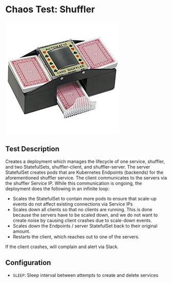 # Chaos Test: Shuffler

![](https://github.com/cilium/chaos-monkeys/raw/master/monkeys/shuffler/.img/shuffler.jpg)

## Test Description

Creates a deployment which manages the lifecycle of one service, shuffler, and 
two StatefulSets, shuffler-client, and shuffler-server. The server StatefulSet
creates pods that are Kubernetes Endpoints (backends) for the aforementioned
shuffler service. The client communicates to the servers via the shuffler 
Service IP. While this communication is ongoing, the deployment does the
following in an infinite loop:

* Scales the StatefulSet to contain more pods to ensure that scale-up events do
not affect existing connections via Service IPs
* Scales down all clients so that no clients are running. This is done because
the servers have to be scaled down, and we do not want to create noise by
causing client crashes due to scale-down events.
* Scales down the Endpoints / server StatefulSet back to their original amount. 
* Restarts the client, which reaches out to one of the servers.

If the client crashes, will complain and alert via Slack.

## Configuration

* `SLEEP`: Sleep interval between attempts to create and delete services
